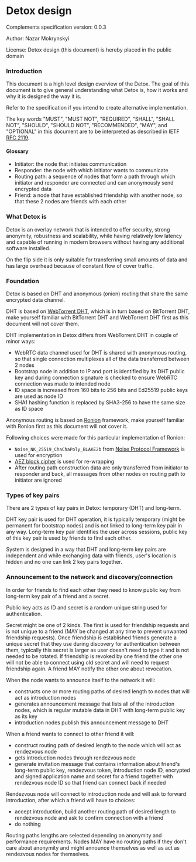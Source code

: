 # Detox design

Complements specification version: 0.0.3

Author: Nazar Mokrynskyi

License: Detox design (this document) is hereby placed in the public domain

### Introduction
This document is a high level design overview of the Detox.
The goal of this document is to give general understanding what Detox is, how it works and why it is designed the way it is.

Refer to the specification if you intend to create alternative implementation.

The key words "MUST", "MUST NOT", "REQUIRED", "SHALL", "SHALL NOT", "SHOULD", "SHOULD NOT", "RECOMMENDED",  "MAY", and "OPTIONAL" in this document are to be interpreted as described in IETF [RFC 2119](http://www.ietf.org/rfc/rfc2119.txt).

#### Glossary
* Initiator: the node that initiates communication
* Responder: the node with which initiator wants to communicate
* Routing path: a sequence of nodes that form a path through which initiator and responder are connected and can anonymously send encrypted data
* Friend: a node that have established friendship with another node, so that these 2 nodes are friends with each other

### What Detox is
Detox is an overlay network that is intended to offer security, strong anonymity, robustness and scalability, while having relatively low latency and capable of running in modern browsers without having any additional software installed.

On the flip side it is only suitable for transferring small amounts of data and has large overhead because of constant flow of cover traffic.

### Foundation
Detox is based on DHT and anonymous (onion) routing that share the same encrypted data channel.

DHT is based on [WebTorrent DHT](https://github.com/nazar-pc/webtorrent-dht), which is in turn based on BitTorrent DHT, make yourself familiar with BitTorrent DHT and WebTorrent DHT first as this document will not cover them.

DHT implementation in Detox differs from WebTorrent DHT in couple of minor ways:
* WebRTC data channel used for DHT is shared with anonymous routing, so that single connection multiplexes all of the data transferred between 2 nodes
* Bootstrap node in addition to IP and port is identified by its DHT public key and during connection signature is checked to ensure WebRTC connection was made to intended node
* ID space is increased from 160 bits to 256 bits and Ed25519 public keys are used as node ID
* SHA1 hashing function is replaced by SHA3-256 to have the same size as ID space

Anonymous routing is based on [Ronion](https://github.com/nazar-pc/ronion) framework, make yourself familiar with Ronion first as this document will not cover it.

Following choices were made for this particular implementation of Ronion:
* `Noise_NK_25519_ChaChaPoly_BLAKE2b` from [Noise Protocol Framework](https://noiseprotocol.org/) is used for encryption
* [AEZ block cipher](http://web.cs.ucdavis.edu/%7Erogaway/aez/) is used for re-wrapping
* After routing path construction data are only transferred from initiator to responder and back, all messages from other nodes on routing path to initiator are ignored

### Types of key pairs
There are 2 types of key pairs in Detox: temporary (DHT) and long-term.

DHT key pair is used for DHT operation, it is typically temporary (might be permanent for bootstrap nodes) and is not linked to long-term key pair in any way.
Long-term key pair identifies the user across sessions, public key of this key pair is used by friends to find each other.

System is designed in a way that DHT and long-term key pairs are independent and while exchanging data with friends, user's location is hidden and no one can link 2 key pairs together.

### Announcement to the network and discovery/connection
In order for friends to find each other they need to know public key from long-term key pair of a friend and a secret.

Public key acts as ID and secret is a random unique string used for authentication.

Secret might be one of 2 kinds.
The first is used for friendship requests and is not unique to a friend (MAY be changed at any time to prevent unwanted friendship requests).
Once friendship is established friends generate a unique secret that they use during discovery for authentication between them, typically this secret is larger as user doesn't need to type it and is not needed to be rotated. If friendship is revoked by one friend the other one will not be able to connect using old secret and will need to request friendship again. A friend MAY notify the other one about revocation.

When the node wants to announce itself to the network it will:
* constructs one or more routing paths of desired length to nodes that will act as introduction nodes
* generates announcement message that lists all of the introduction nodes, which is regular mutable data in DHT with long-term public key as its key
* introduction nodes publish this announcement message to DHT

When a friend wants to connect to other friend it will:
* construct routing path of desired length to the node which will act as rendezvous node
* gets introduction nodes through rendezvous node
* generate invitation message that contains information about friend's long-term public key, rendezvous token, introduction node ID, encrypted and signed application name and secret for a friend together with rendezvous node ID so that friend can connect back if needed

Rendezvous node will connect to introduction node and will ask to forward introduction, after which a friend will have to choices:
* accept introduction, build another routing path of desired length to rendezvous node and ask to confirm connection with a friend
* do nothing

Routing paths lengths are selected depending on anonymity and performance requirements. Nodes MAY have no routing paths if they don't care about anonymity and might announce themselves as well as act as rendezvous nodes for themselves.
